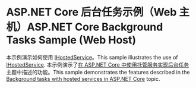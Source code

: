 # <a name="aspnet-core-background-tasks-sample-web-host"></a><span data-ttu-id="6a608-101">ASP.NET Core 后台任务示例（Web 主机）</span><span class="sxs-lookup"><span data-stu-id="6a608-101">ASP.NET Core Background Tasks Sample (Web Host)</span></span>

<span data-ttu-id="6a608-102">本示例演示如何使用 [IHostedService](https://docs.microsoft.com/dotnet/api/microsoft.extensions.hosting.ihostedservice)。</span><span class="sxs-lookup"><span data-stu-id="6a608-102">This sample illustrates the use of [IHostedService](https://docs.microsoft.com/dotnet/api/microsoft.extensions.hosting.ihostedservice).</span></span> <span data-ttu-id="6a608-103">本示例演示了[在 ASP.NET Core 中使用托管服务实现后台任务](https://docs.microsoft.com/aspnet/core/fundamentals/host/hosted-services)主题中描述的功能。</span><span class="sxs-lookup"><span data-stu-id="6a608-103">This sample demonstrates the features described in the [Background tasks with hosted services in ASP.NET Core](https://docs.microsoft.com/aspnet/core/fundamentals/host/hosted-services) topic.</span></span>
